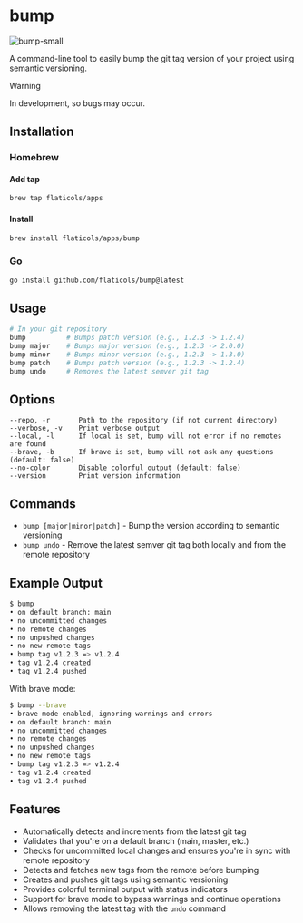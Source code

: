 # bump
![bump-small](https://github.com/user-attachments/assets/fa47f507-24fd-4a7d-8972-6e77e11aa578)

A command-line tool to easily bump the git tag version of your project using semantic versioning.

> [!WARNING]
> In development, so bugs may occur.

## Installation
### Homebrew

#### Add tap
```bash
brew tap flaticols/apps
```

#### Install

```bash
brew install flaticols/apps/bump
```

### Go

```bash
go install github.com/flaticols/bump@latest
```

## Usage

```bash
# In your git repository
bump          # Bumps patch version (e.g., 1.2.3 -> 1.2.4)
bump major    # Bumps major version (e.g., 1.2.3 -> 2.0.0)
bump minor    # Bumps minor version (e.g., 1.2.3 -> 1.3.0)
bump patch    # Bumps patch version (e.g., 1.2.3 -> 1.2.4)
bump undo     # Removes the latest semver git tag
```

## Options

```
--repo, -r       Path to the repository (if not current directory)
--verbose, -v    Print verbose output
--local, -l      If local is set, bump will not error if no remotes are found
--brave, -b      If brave is set, bump will not ask any questions (default: false)
--no-color       Disable colorful output (default: false)
--version        Print version information
```

## Commands

- `bump [major|minor|patch]` - Bump the version according to semantic versioning
- `bump undo` - Remove the latest semver git tag both locally and from the remote repository

## Example Output

```bash
$ bump
• on default branch: main
• no uncommitted changes
• no remote changes
• no unpushed changes
• no new remote tags
• bump tag v1.2.3 => v1.2.4
• tag v1.2.4 created
• tag v1.2.4 pushed
```

With brave mode:
```bash
$ bump --brave
• brave mode enabled, ignoring warnings and errors
• on default branch: main
• no uncommitted changes
• no remote changes
• no unpushed changes
• no new remote tags
• bump tag v1.2.3 => v1.2.4
• tag v1.2.4 created
• tag v1.2.4 pushed
```

## Features

- Automatically detects and increments from the latest git tag
- Validates that you're on a default branch (main, master, etc.)
- Checks for uncommitted local changes and ensures you're in sync with remote repository
- Detects and fetches new tags from the remote before bumping
- Creates and pushes git tags using semantic versioning
- Provides colorful terminal output with status indicators
- Support for brave mode to bypass warnings and continue operations
- Allows removing the latest tag with the `undo` command
